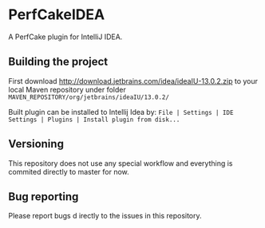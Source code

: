 PerfCakeIDEA
============

A PerfCake plugin for IntelliJ IDEA.

Building the project
--------------------

First download http://download.jetbrains.com/idea/ideaIU-13.0.2.zip to your local Maven repository under folder
`MAVEN_REPOSITORY/org/jetbrains/ideaIU/13.0.2/`

Built plugin can be installed to Intellij Idea by:
`File | Settings | IDE Settings | Plugins | Install plugin from disk...`

Versioning
----------

This repository does not use any special workflow and everything is commited directly to master for now.

Bug reporting
-------------

Please report bugs d irectly to the issues in this repository.
